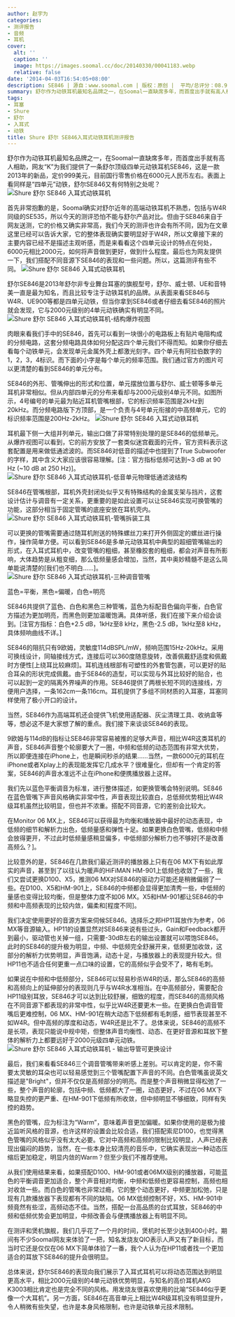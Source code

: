 ```yaml
---
author: 赵宇为
categories:
- 测评报告
- 音频
- 耳机
cover:
  alt: ''
  caption: ''
  image: https://images.soomal.cc/doc/20140330/00041183.webp
  relative: false
date: '2014-04-03T16:54:05+08:00'
description: SE846 | 源自：www.soomal.com | 版权：原创 |  平均/总评分：08.91/1238
summary: 舒尔作为动铁耳机最知名品牌之一，在Soomal一直缺席多年，而首度出手就有高人相助，网友“K”为我们提供了一条舒尔顶级四单元动铁耳机SE846，这是一款2013年的新品，定价999美元，目前国行零售价格在6000元人民币左右……
tags:
- 耳塞
- Shure
- 舒尔
- 入耳式
- 动铁
title: Shure 舒尔 SE846入耳式动铁耳机测评报告
---
```


舒尔作为动铁耳机最知名品牌之一，在Soomal一直缺席多年，而首度出手就有高人相助，网友“K”为我们提供了一条舒尔顶级四单元动铁耳机SE846，这是一款2013年的新品，定价999美元，目前国行零售价格在6000元人民币左右。表面上看同样是“四单元”动铁，舒尔SE846又有何特别之处呢？
![Shure 舒尔 SE846 入耳式动铁耳机](https://images.soomal.cc/doc/20140330/00041184.webp)




首先非常抱歉的是，Soomal确实对舒尔近年的高端动铁耳机不熟悉，包括与W4R同级的SE535，所以今天的测评恐怕不能与舒尔产品对比。但由于SE846来自于网友送测，它的价格又确实非常高，我们今天的测评也许会有所不同，因为在文章这里已经可以告诉大家，它的整体表现确实要明显好于W4R，所以文章接下来的主要内容已经不是描述主观听感，而是来看看这个四单元设计的特点在何处，6000元相比2000元，如何将声音做到更好，做到什么程度。最后也为网友提供一下，我们搭配不同音源下SE846的表现和一些问题。所以，这篇测评有些不同。
![Shure 舒尔 SE846 入耳式动铁耳机](https://images.soomal.cc/doc/20140227/00040607.webp)




舒尔SE846是2013年舒尔非专业舞台耳塞的旗舰型号，舒尔、威士顿、UE和音特美一直是最为知名，而且比较专注于动铁耳机的品牌。从表面来看SE846与W4R、UE900等都是四单元动铁，但当你拿到SE846或者仔细去看SE846的照片就会发现，它与2000元级别的4单元动铁确实有明显不同。
![Shure 舒尔 SE846 入耳式动铁耳机-结构爆炸视图](https://images.soomal.cc/doc/20140330/00041179.webp)




肉眼来看我们手中的SE846，首先可以看到一块很小的电路板上有贴片电阻构成的分频电路，这套分频电路具体如何分配这四个单元我们不得而知。如果你仔细去看每个动铁单元，会发现单元金属外壳上都激光刻字。四个单元有阿拉伯数字的1，2，3，4标识。而下面的小字是每个单元的频率范围。我们通过官方的图片可以更清楚的看到SE846的单元分布。

SE846的外形、管嘴伸出的形式和位置，单元摆放位置与舒尔、威士顿等多单元耳机非常相似。但从内部四单元的分布来看却与2000元级别4单元不同。如图所示，4号编号的单元最为贴近耳机管嘴根部，它的标识频率范围是2kHz到20kHz。而分频电路版下方顶部，是一个负责与4号单元衔接的中高频单元，它的标识频率范围是200Hz-2kHz。
![Shure 舒尔 SE846 入耳式动铁耳机](https://images.soomal.cc/doc/20140330/00041183.webp)




耳机最下侧一大组并列单元，输出口做了非常特别处理的是SE846的低频单元。从爆炸视图可以看到，它的前方安放了一套类似迷宫截面的元件，官方资料表示这套配置是用来做低通滤波的。而SE846对低音的描述中也提到了True Subwoofer的字样，其中含义大家应该很容易理解。[注：官方指标低频可达到~3 dB at 90 Hz (~10 dB at 250 Hz)]。
![Shure 舒尔 SE846 入耳式动铁耳机-低音单元物理低通滤波结构](https://images.soomal.cc/doc/20140330/00041180.webp)




SE846在管嘴根部，耳机外壳封闭处似乎又有特殊结构的金属支架与挡片，这套设计估计与调音有一定关系，更重要的是如此设置可以让SE846实现可换管嘴的功能，这部分相当于固定管嘴的底座安放在耳机壳内。
![Shure 舒尔 SE846 入耳式动铁耳机-管嘴拆装工具](https://images.soomal.cc/doc/20140330/00041181.webp)




可以更换的管嘴需要通过随耳机附送的特殊螺丝刀来打开外侧固定的螺丝进行操作，操作简单方便。可以看到SE846是多单元动铁耳机中典型的超细管嘴输出的形式，在入耳式耳机中，改变管嘴的粗细，甚至橡胶套的粗细，都会对声音有所影响，大体趋势是从粗变细，那么低频量感会增加，当然，其中奥妙精髓不是这么简单能说清楚的[我们也不明白……]。
![Shure 舒尔 SE846 入耳式动铁耳机-三种调音管嘴](https://images.soomal.cc/doc/20140330/00041182.webp)

蓝色=平衡，黑色=偏暖，白色=明亮


SE846共提供了蓝色、白色和黑色三种管嘴，蓝色为标配音色偏向平衡，白色官方描述为更加明亮，而黑色则更加温暖饱满。具体听感，我们在接下来介绍会谈到。[注官方指标：白色+2.5 dB，1kHz至8 kHz，黑色-2.5 dB，1kHz至8 kHz，具体频响曲线不详。]

SE846的阻抗只有9欧姆，灵敏度114dBSPL/mW，频响范围15Hz-20kHz。采用可换线设计，同轴接线方式，连接后可以360度随意旋转，改善佩戴舒适度和佩戴时方便性[上绕耳比较麻烦]。耳机连线根部有可塑性的外套管包裹，可以更好的贴合耳朵的形状完成佩戴。由于SE846的造型，可以实现与外耳比较好的贴合，也可以起到一定的隔离外界噪声的作用。SE846提供了两根长短不同的连接线，方便用户选择，一条162cm一条116cm。耳机提供了多组不同材质的入耳塞，耳塞同样使用了极小开口的设计。

当然，SE846作为高端耳机还会提供飞机使用适配器、灰尘清理工具、收纳盒等等，想必这不是大家想了解的重点。我们接下来谈谈SE846的表现。

9欧姆与114dB的指标让SE846非常容易被推的足够大声音，相比W4R这类耳机的声音，SE846声音整个轮廓要大了一圈，中频和低频的动态范围有非常大优势，所以即便连接在iPhone上，也是瞬间秒杀的结果……当然，一款6000元的耳机在iPhone或者Xplay上的表现能发挥它几成水平？很难量化，但却有一个肯定的答案，SE846的声音水准远不止在iPhone和便携播放器上这样。

我们先以蓝色平衡调音为标准，进行整体描述，如更换管嘴会特别说明。SE846在蓝色管嘴下声音风格确实非常中性，声音表现比较直白，总低频优势相比W4R级耳机虽然比较明显，但也并不浓重。搭配不同音源，它的差别会比较大。

在Monitor 06 MX上，SE846可以获得最为均衡和播放器中最好的动态表现，中低频的细节和解析力出色，低频量感和弹性十足。如果更换白色管嘴，低频和中频会放得更开，不过此时低频量感稍显偏多，中低频部分解析力也不够好[不是改善高频么？]。

比较意外的是，SE846在几款我们最近测评的播放器上只有在06 MX下有如此厚实的声音，甚至到了以往认为暖声的HiFiMAN HM-901上低频也收敛了一些，我们又尝试更换D100、X5，推测06 MX对SE846的驱动力可能还是稍微偏弱了一些。在D100、X5和HM-901上，SE846的中频都会显得更加清秀一些，中低频的量感也变得比较均衡，但是整体力度不如06 MX。X5和HM-901都让SE846的中频和中高频表现的比较内敛，偏柔和[程度不同]。

我们决定使用更好的音源方案来伺候SE846。选择乐之邦HP11耳放作为参考，06 MX等音源输入。HP11的设置显然对SE846来说有些过头，Gain和Feedback都开到最小，驱动管也关掉一组，只需要-30dB左右的输出设置就可以喂饱SE846。此时的SE846的提升极为明显，中频、中低频完全舒展开来，低频更加收敛，这部分的解析力优势明显，声音饱满，动态十足，与播放器上的表现提升较大。但HP11也不适合任何更重一点口味的设置，它的高频似乎会受不了，略有毛刺。

如果说在中频和中低频部分，SE846可以轻易秒杀W4R的话，那么SE846的高频和高频向上的延伸部分的表现则几乎与W4R水准相当。在中高频部分，需要配合HP11级别耳放，SE846才可以达到比较舒展，细致的程度，而SE846的高频风格在不同音源下都表现的非常中性，似乎比W4R还要更木一些。在更换白色调音管嘴后更难控制，06 MX、HM-901在稍大动态下低频都有毛刺感，细节表现甚至不如W4R。但中高频的厚度和动态，W4R还是比不了。总体来说，SE846的高频不是长项，表现只能说中规中矩，但整体声音均衡性、动态、在更好音源和耳放下整体的解析力上都要远好于2000元级四单元动铁。
![Shure 舒尔 SE846 入耳式动铁耳机 - 输出导管可更换设计](https://images.soomal.cc/doc/20140227/00040630.webp)




最后，我们来看看SE846三个调音管嘴带来听感上差别。可以肯定的是，你不需要太灵敏的耳朵也可以轻易感觉到三个管嘴配置下声音的不同。白色管嘴虽说英文描述是"Bright"，但并不仅仅是高频部分的明亮。而是整个声音稍微显得松弛了一些，整个声音的轮廓，包括中频、低频都大了一圈，动态更好，不过在06 MX下略显失控的更严重、在HM-901下低频有所收敛，但中频明显不够细致，同样有失控的趋势。

黑色的管嘴，应为标注为“Warm”，意味着声音更加偏暖。如果你使用的是极为接近监听风格的音源，也许这样的设置会比较合适，我们搭配索尼D100，也觉得黑色管嘴的风格似乎没有太大必要。它对中高频和高频的限制比较明显，人声已经表现出偏闷的趋势，当然，在一些本身比较清亮的音乐中，它确实表现出一种动态压缩后更加稳定，明显内敛的Warm？但至少我们不推荐使用。

从我们使用结果来看，如果搭配D100、HM-901或者06MX级别的播放器，可能蓝色的平衡调音更加适合，整个声音相对均衡，中频和低频也更容易控制，高频也相对收敛一些。而白色的管嘴也非常过瘾，它的整个动态更好，中频更加松弛，只是现有几款播放器下表现都有不同的缺陷。06 MX低频控制不好，X5、HM-901中频竟然有些涩，高频动态不佳。当然，搭配一台高品质的台式耳放，SE846的中频和低频优势会更加明显，中频改善会与便携播放器上有明显不同。

在测评和煲机旗舰，我们几乎花了一个月的时间，煲机时长至少达到400小时。期间有不少Soomal网友来体验了一把，知名发烧友QIO表示人声又有了新目标，而当时它还是仅仅在06 MX下简单体验了一番，我个人认为在HP11或者找一个更加适合的耳放下SE846的提升会很明显。

总体来说，舒尔SE846的表现向我们展示了入耳式耳机可以将动态范围达到明显更高水平，相比2000元级别的4单元动铁优势明显，与知名的高价耳机AKG K3003相比肯定也是完全不同的风格。用发烧友很喜欢使用的比喻“SE846似乎更像一个大耳机”。另一方面，SE846在高音单元上相比W4R级耳机没有明显提升，令人稍微有些失望，也许是本身风格限制，也许是动铁单元技术限制。
